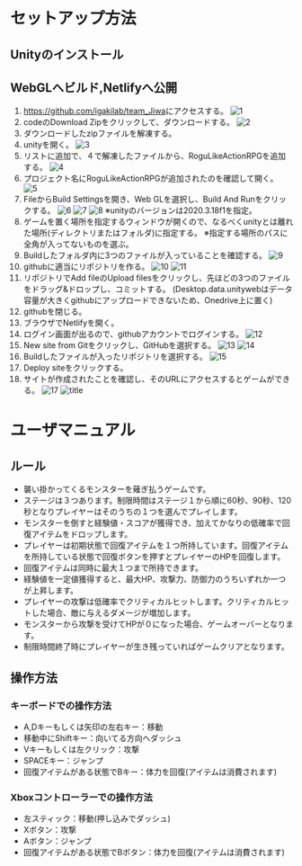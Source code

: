 # セットアップ方法
## Unityのインストール
## WebGLへビルド,Netlifyへ公開

1. <https://github.com/igakilab/team_Jiwa>にアクセスする。
    ![1](https://user-images.githubusercontent.com/89173987/143882988-5f77cfe6-e1e7-47b6-9f5e-97c3a5739f8e.jpg)
2. codeのDownload Zipをクリックして、ダウンロードする。
    ![2](https://user-images.githubusercontent.com/89173987/143883411-5340cf86-c192-43d0-8833-d3152f409ac3.jpg)
3. ダウンロードしたzipファイルを解凍する。
4. unityを開く。
    ![3](https://user-images.githubusercontent.com/89173987/143883416-797452c3-e598-4131-a9c6-9d5af36e4e45.jpg)
5. リストに追加で、４で解凍したファイルから、RoguLikeActionRPGを追加する。
    ![4](https://user-images.githubusercontent.com/89173987/143883422-a0f66b2a-9e57-4025-94c0-6204e0e11671.jpg)
6. プロジェクト名にRoguLikeActionRPGが追加されたのを確認して開く。
    ![5](https://user-images.githubusercontent.com/89173987/143883424-385b7fd5-5700-4066-b688-cdaffb3ab0b1.jpg)
7. FileからBuild Settingsを開き、Web GLを選択し、Build And Runをクリックする。
    ![6](https://user-images.githubusercontent.com/89173987/143883425-b7b0e493-9bcd-456f-ba2d-4044182f120f.jpg)
    ![7](https://user-images.githubusercontent.com/89173987/143883427-dc29ce1b-f9b4-44a9-80e0-385c21728727.jpg)
    ![8](https://user-images.githubusercontent.com/89173987/143883431-dea2ea43-5e65-4421-ac2e-faffac6d2949.jpg)
    ※unityのバージョンは2020.3.18f1を指定。
8. ゲームを置く場所を指定するウィンドウが開くので、なるべくunityとは離れた場所(ディレクトリまたはフォルダ)に指定する。
    ※指定する場所のパスに全角が入ってないものを選ぶ。
9. Buildしたフォルダ内に3つのファイルが入っていることを確認する。
    ![9](https://user-images.githubusercontent.com/89173987/143883435-82965483-4442-45ea-85dc-a1e9a4426501.jpg)
10. githubに適当にリポジトリを作る。
    ![10](https://user-images.githubusercontent.com/89173987/143883439-e9f5b86b-1562-4437-bbb4-1ad08eeb31dd.jpg)
    ![11](https://user-images.githubusercontent.com/89173987/143883659-b49efc69-59b3-4ab7-9f95-b0a7026b86b8.jpg)
11. リポジトリでAdd fileのUpload filesをクリックし、先ほどの3つのファイルをドラッグ&ドロップし、コミットする。
    (Desktop.data.unitywebはデータ容量が大きくgithubにアップロードできないため、Onedrive上に置く)
12. githubを閉じる。
13. ブラウザでNetlifyを開く。
14. ログイン画面が出るので、githubアカウントでログインする。
    ![12](https://user-images.githubusercontent.com/89173987/143883662-54a127a3-7be4-4289-a476-5822a1aed616.jpg)
15. New site from Gitをクリックし、GitHubを選択する。
    ![13](https://user-images.githubusercontent.com/89173987/143883688-a70301d5-13d8-41ea-8b24-2a6aeed00cd1.jpg)
    ![14](https://user-images.githubusercontent.com/89173987/143883693-967cd8d0-1f8b-4433-801b-fa113489242e.jpg)
16. Buildしたファイルが入ったリポジトリを選択する。
    ![15](https://user-images.githubusercontent.com/89173987/143883698-b98ccf14-3b9e-4232-88f4-e083890ccc45.jpg)
17. Deploy siteをクリックする。
18. サイトが作成されたことを確認し、そのURLにアクセスするとゲームができる。
    ![17](https://user-images.githubusercontent.com/89173987/143883709-604fc08d-5c67-4cef-a4d7-80e203e81f25.jpg)
    ![title](https://user-images.githubusercontent.com/89173987/143883724-bc29719b-df47-4ba0-92d4-7ecaa548351f.jpg)

# ユーザマニュアル

## ルール

* 襲い掛かってくるモンスターを薙ぎ払うゲームです。
* ステージは３つあります。制限時間はステージ１から順に60秒、90秒、120秒となりプレイヤーはそのうちの１つを選んでプレイします。
* モンスターを倒すと経験値・スコアが獲得でき、加えてかなりの低確率で回復アイテムをドロップします。
* プレイヤーは初期状態で回復アイテムを１つ所持しています。回復アイテムを所持している状態で回復ボタンを押すとプレイヤーのHPを回復します。
* 回復アイテムは同時に最大１つまで所持できます。
* 経験値を一定値獲得すると、最大HP、攻撃力、防御力のうちいずれか一つが上昇します。
* プレイヤーの攻撃は低確率でクリティカルヒットします。クリティカルヒットした場合、敵に与えるダメージが増加します。
* モンスターから攻撃を受けてHPが０になった場合、ゲームオーバーとなります。
* 制限時間終了時にプレイヤーが生き残っていればゲームクリアとなります。

## 操作方法


### キーボードでの操作方法


* A,Dキーもしくは矢印の左右キー：移動
* 移動中にShiftキー：向いてる方向へダッシュ
* Vキーもしくは左クリック：攻撃
* SPACEキー：ジャンプ
* 回復アイテムがある状態でBキー：体力を回復(アイテムは消費されます)


### Xboxコントローラーでの操作方法


* 左スティック：移動(押し込みでダッシュ)
* Xボタン：攻撃
* Aボタン：ジャンプ
* 回復アイテムがある状態でBボタン：体力を回復(アイテムは消費されます)
